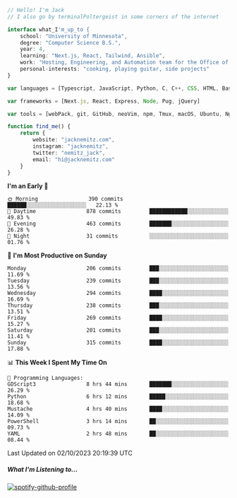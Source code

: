 ```typescript
// Hello! I'm Jack
// I also go by terminalPoltergeist in some corners of the internet

interface what_I'm_up_to {
    school: "University of Minnesota",
    degree: "Computer Science B.S.",
    year: 4,
    learning: "Next.js, React, Tailwind, Ansible",
    work: "Hosting, Engineering, and Automation team for the Office of Information Technology at UMN",
    personal-interests: "cooking, playing guitar, side projects"
}

var languages = [Typescript, JavaScript, Python, C, C++, CSS, HTML, Bash, VimScript]

var frameworks = [Next.js, React, Express, Node, Pug, jQuery]

var tools = [webPack, git, GitHub, neoVim, npm, Tmux, macOS, Ubuntu, Nginx, Ansible, Cloudflare, DigitalOcean]

function find_me() {
    return {
        website: "jacknemitz.com",
        instagram: "jacknemitz",
        twitter: "nemitz_jack",
        email: "hi@jacknemitz.com"
    }
}
```

<!--START_SECTION:waka-->
**I'm an Early 🐤** 

```text
🌞 Morning                390 commits         ██████░░░░░░░░░░░░░░░░░░░   22.13 % 
🌆 Daytime                878 commits         ████████████░░░░░░░░░░░░░   49.83 % 
🌃 Evening                463 commits         ███████░░░░░░░░░░░░░░░░░░   26.28 % 
🌙 Night                  31 commits          ░░░░░░░░░░░░░░░░░░░░░░░░░   01.76 % 
```
📅 **I'm Most Productive on Sunday** 

```text
Monday                   206 commits         ███░░░░░░░░░░░░░░░░░░░░░░   11.69 % 
Tuesday                  239 commits         ███░░░░░░░░░░░░░░░░░░░░░░   13.56 % 
Wednesday                294 commits         ████░░░░░░░░░░░░░░░░░░░░░   16.69 % 
Thursday                 238 commits         ███░░░░░░░░░░░░░░░░░░░░░░   13.51 % 
Friday                   269 commits         ████░░░░░░░░░░░░░░░░░░░░░   15.27 % 
Saturday                 201 commits         ███░░░░░░░░░░░░░░░░░░░░░░   11.41 % 
Sunday                   315 commits         ████░░░░░░░░░░░░░░░░░░░░░   17.88 % 
```


📊 **This Week I Spent My Time On** 

```text
💬 Programming Languages: 
GDScript3                8 hrs 44 mins       ███████░░░░░░░░░░░░░░░░░░   26.29 % 
Python                   6 hrs 12 mins       █████░░░░░░░░░░░░░░░░░░░░   18.68 % 
Mustache                 4 hrs 40 mins       ████░░░░░░░░░░░░░░░░░░░░░   14.09 % 
PowerShell               3 hrs 14 mins       ██░░░░░░░░░░░░░░░░░░░░░░░   09.73 % 
YAML                     2 hrs 48 mins       ██░░░░░░░░░░░░░░░░░░░░░░░   08.44 % 
```


 Last Updated on 02/10/2023 20:19:39 UTC
<!--END_SECTION:waka-->

##### What I'm Listening to...

[![spotify-github-profile](https://spotify-github-profile.vercel.app/api/view?uid=jack.nemitz&cover_image=true&show_offline=true&bar_color=53b14f&bar_color_cover=false&background_color=121212FF)](https://spotify-github-profile.vercel.app/api/view?uid=jack.nemitz&redirect=true)

